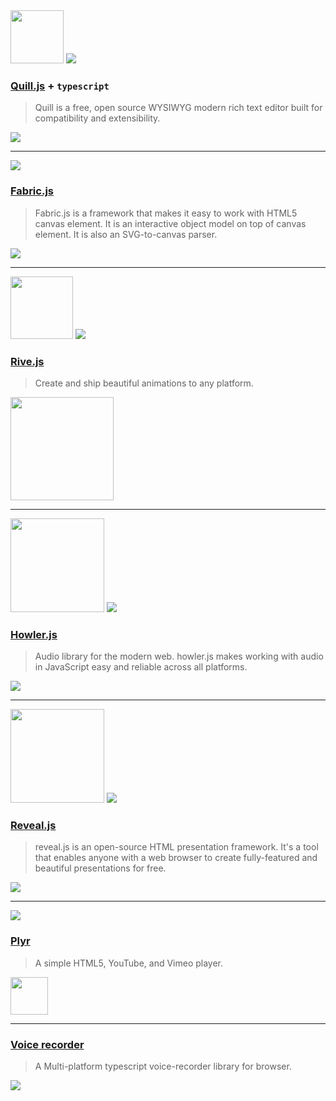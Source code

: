<img width="85" src="https://camo.githubusercontent.com/3e9a6019c30cfb802c984ae1ea64d738cdf02ccc8136ea8778d3d1f1510ae64b/68747470733a2f2f7175696c6c6a732e636f6d2f6173736574732f696d616765732f6c6f676f2e737667">
<img src="https://img.shields.io/github/stars/quilljs/quill?style=social" />

### [Quill.js](https://github.com/quilljs/quill) + `typescript`

> Quill is a free, open source WYSIWYG modern rich text editor built for compatibility and extensibility.

<a href="https://codesandbox.io/s/react-aptor--quill-iqwcd"><img src="https://codesandbox.io/static/img/play-codesandbox.svg"></a>

---

<img src="https://img.shields.io/github/stars/fabricjs/fabric.js?style=social" />

### [Fabric.js](http://fabricjs.com)

> Fabric.js is a framework that makes it easy to work with HTML5 canvas element. It is an interactive object model on top of canvas element. It is also an SVG-to-canvas parser.

<a href="https://codesandbox.io/s/react-aptor--fabric-hp50c"><img src="https://codesandbox.io/static/img/play-codesandbox.svg"></a>

---

<img width="100" src="https://cdn.rive.app/icons/rive_logo_black.svg">
<img src="https://img.shields.io/github/stars/rive-app/rive-wasm?style=social" />

### [Rive.js](https://rive.app)

> Create and ship beautiful animations to any platform.

<a href="https://stackblitz.com/edit/react-aptor-rivejs"><img width="165" src="https://developer.stackblitz.com/img/logo.svg"></a>

---

<img width="150" src="https://howlerjs.com/assets/images/logo.svg">
<img src="https://img.shields.io/github/stars/goldfire/howler.js?style=social" />

### [Howler.js](https://howlerjs.com)

> Audio library for the modern web.
> howler.js makes working with audio in JavaScript easy and reliable across all platforms.

<a href="https://codesandbox.io/s/react-aptor--howler-4o8t4"><img src="https://codesandbox.io/static/img/play-codesandbox.svg"></a>

---

<img width="150" src="https://revealjs.com/images/logo/reveal-black-text.svg">
<img src="https://img.shields.io/github/stars/hakimel/reveal.js?style=social" />

### [Reveal.js](https://revealjs.com)

> reveal.js is an open-source HTML presentation framework. It's a tool that enables anyone with a web browser to create fully-featured and beautiful presentations for free.

<a href="https://codesandbox.io/s/react-aptor--reveal-dwrke"><img src="https://codesandbox.io/static/img/play-codesandbox.svg"></a>

---

<img src="https://img.shields.io/github/stars/sampotts/plyr?style=social" />

### [Plyr](https://github.com/sampotts/plyr)

> A simple HTML5, YouTube, and Vimeo player.

<a href="https://github.com/chintan9/plyr-react" title="plyr-react package"><img src="https://upload.wikimedia.org/wikipedia/commons/d/db/Npm-logo.svg" width="60"></a>

---

### [Voice recorder](https://www.npmjs.com/package/@web-lite/voice-recorder)

> A Multi-platform typescript voice-recorder library for browser.

<a href="https://codesandbox.io/s/react-aptor--weblite-voice-zgy0k"><img src="https://codesandbox.io/static/img/play-codesandbox.svg"></a>
